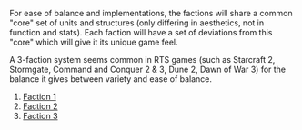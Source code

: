 For ease of balance and implementations, the factions will share a common "core" set of units and structures (only differing in aesthetics, not in function and stats). Each faction will have a set of deviations from this "core" which will give it its unique game feel.

A 3-faction system seems common in RTS games (such as Starcraft 2, Stormgate, Command and Conquer 2 & 3, Dune 2, Dawn of War 3) for the balance it gives between variety and ease of balance.

1. [Faction 1](Gameplay/Factions/Faction%201.md)
2. [Faction 2](Gameplay/Factions/Faction%202.md)
3. [Faction 3](Gameplay/Factions/Faction%203.md)
